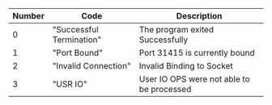 | Number | Code                    | Description                               |
|--------|-------------------------|-------------------------------------------|
| 0      | "Successful Termination" | The program exited Successfully          |
| 1      | "Port Bound"            | Port 31415 is currently bound             |
| 2      | "Invalid Connection"    | Invalid Binding to Socket                 |
| 3      | "USR IO"                | User IO OPS were not able to be processed |